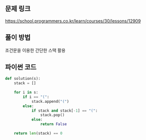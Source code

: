 ## 문제 링크
https://school.programmers.co.kr/learn/courses/30/lessons/12909

## 풀이 방법
조건문을 이용한 간단한 스택 활용

## 파이썬 코드
````python
def solution(s):
    stack = []
    
    for i in s:
        if i == "(":
            stack.append("(")
        else:
            if stack and stack[-1] == "(":
                stack.pop()
            else:
                return False
    
    return len(stack) == 0
````